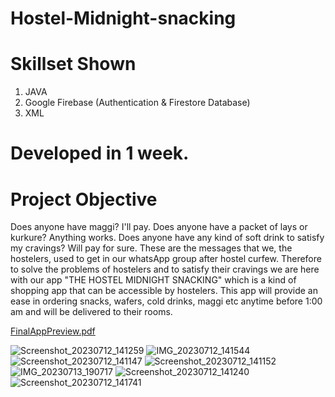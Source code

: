 # Hostel-Midnight-snacking
# Skillset Shown
1. JAVA
2. Google Firebase (Authentication & Firestore Database)
3. XML
# Developed in 1 week.
# Project Objective
Does anyone have maggi? I'll pay.
Does anyone have a packet of lays or kurkure? Anything works.
Does anyone have any kind of soft drink to satisfy my cravings? Will pay for sure.
These are the messages that we, the hostelers, used to get in our whatsApp group after hostel curfew. Therefore to solve the problems of hostelers and to satisfy their cravings we are here with our app "THE HOSTEL MIDNIGHT SNACKING" which is a kind of shopping app that can be accessible by hostelers. This app will provide an ease in ordering snacks, wafers, cold drinks, maggi etc anytime before 1:00 am and will be delivered to their rooms.

[FinalAppPreview.pdf](https://github.com/SadgiTiwari/Hostel-Midnight-snacking/files/12025703/FinalAppPreview.pdf)

![Screenshot_20230712_141259](https://github.com/SadgiTiwari/Hostel-Midnight-snacking/assets/125756813/9a8e0f12-4c45-45d4-92a5-54dfbac9b22d)
![IMG_20230712_141544](https://github.com/SadgiTiwari/Hostel-Midnight-snacking/assets/125756813/ef4c9ca1-0aaa-4429-a170-84884a86f1d6)
![Screenshot_20230712_141147](https://github.com/SadgiTiwari/Hostel-Midnight-snacking/assets/125756813/b999e21a-5fda-4d7a-b12d-829082fb58d3)
![Screenshot_20230712_141152](https://github.com/SadgiTiwari/Hostel-Midnight-snacking/assets/125756813/ba629d1e-6003-436d-b037-2aa15690154f)
![IMG_20230713_190717](https://github.com/SadgiTiwari/Hostel-Midnight-snacking/assets/125756813/b372300a-d2c8-42c8-ade9-188332f2a99e)
![Screenshot_20230712_141240](https://github.com/SadgiTiwari/Hostel-Midnight-snacking/assets/125756813/3295cc83-8b1a-4062-ab50-a5a619cd2f0b)
![Screenshot_20230712_141741](https://github.com/SadgiTiwari/Hostel-Midnight-snacking/assets/125756813/1ae1ce65-885f-4707-b0de-69337032dde4)

